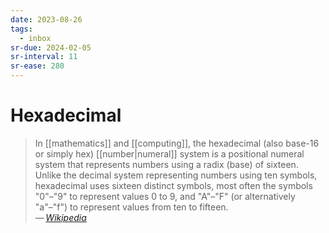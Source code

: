 ```yaml
---
date: 2023-08-26
tags:
  - inbox
sr-due: 2024-02-05
sr-interval: 11
sr-ease: 280
---
```


# Hexadecimal

> In [[mathematics]] and [[computing]], the hexadecimal
> (also base-16 or simply hex) [[number|numeral]] system is a positional numeral
> system that represents numbers using a radix (base) of sixteen. Unlike the
> decimal system representing numbers using ten symbols, hexadecimal uses
> sixteen distinct symbols, most often the symbols "0"–"9" to represent values 0
> to 9, and "A"–"F" (or alternatively "a"–"f") to represent values from ten to
> fifteen.\
> — <cite>[Wikipedia](https://en.wikipedia.org/wiki/Hexadecimal)</cite>
